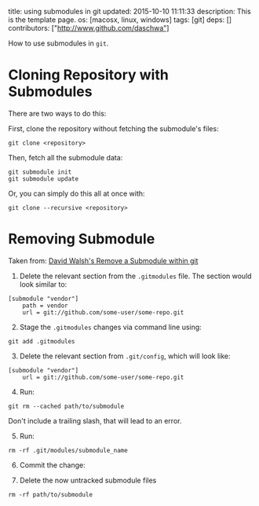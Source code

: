 title: using submodules in git
updated: 2015-10-10 11:11:33
description: This is the template page.
os: [macosx, linux, windows]
tags: [git]
deps: []
contributors: ["http://www.github.com/daschwa"] 

How to use submodules in `git`.

# Cloning Repository with Submodules

There are two ways to do this:

First, clone the repository without fetching the submodule's files: 
```
git clone <repository>
```

Then, fetch all the submodule data:
```
git submodule init
git submodule update
```

Or, you can simply do this all at once with:
```
git clone --recursive <repository>
```

# Removing Submodule

Taken from: [David Walsh's Remove a Submodule within git ](http://davidwalsh.name/git-remove-submodule)

1. Delete the relevant section from the `.gitmodules` file.  The section would look similar to:

```
[submodule "vendor"]
	path = vendor
	url = git://github.com/some-user/some-repo.git
```

2. Stage the `.gitmodules` changes via command line using:
```
git add .gitmodules
```

3. Delete the relevant section from `.git/config`, which will look like:

```
[submodule "vendor"]
	url = git://github.com/some-user/some-repo.git
```

4. Run:
```
git rm --cached path/to/submodule
```
Don't include a trailing slash, that will lead to an error.

5. Run:
```
rm -rf .git/modules/submodule_name
```

6. Commit the change:

7. Delete the now untracked submodule files
```
rm -rf path/to/submodule
```
